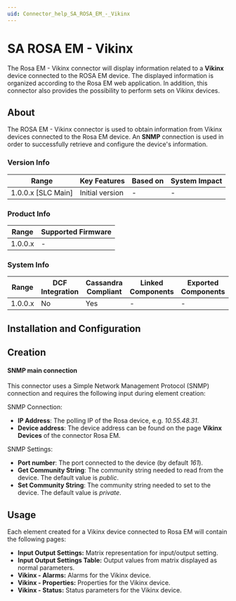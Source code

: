 ```yaml
---
uid: Connector_help_SA_ROSA_EM_-_Vikinx
---
```


# SA ROSA EM - Vikinx

The Rosa EM - Vikinx connector will display information related to a **Vikinx** device connected to the ROSA EM device. The displayed information is organized according to the Rosa EM web application. In addition, this connector also provides the possibility to perform sets on Vikinx devices.

## About

The ROSA EM - Vikinx connector is used to obtain information from Vikinx devices connected to the Rosa EM device. An **SNMP** connection is used in order to successfully retrieve and configure the device's information.

### Version Info

| Range                | Key Features     | Based on     | System Impact     |
|----------------------|------------------|--------------|-------------------|
| 1.0.0.x [SLC Main]   | Initial version  | -            | -                 |

### Product Info

| Range     | Supported Firmware     |
|-----------|------------------------|
| 1.0.0.x   | -                      |

### System Info

| Range     | DCF Integration     | Cassandra Compliant     | Linked Components     | Exported Components     |
|-----------|---------------------|-------------------------|-----------------------|-------------------------|
| 1.0.0.x   | No                  | Yes                     | -                     | -                       |

## Installation and Configuration

## Creation

#### SNMP main connection

This connector uses a Simple Network Management Protocol (SNMP) connection and requires the following input during element creation:

SNMP Connection:

- **IP Address**: The polling IP of the Rosa device, e.g. *10.55.48.31*.
- **Device address**: The device address can be found on the page **Vikinx Devices** of the connector Rosa EM.

SNMP Settings:

- **Port number**: The port connected to the device (by default *161*).
- **Get Community String**: The community string needed to read from the device. The default value is *public*.
- **Set Community String**: The community string needed to set to the device. The default value is *private*.

## Usage

Each element created for a Vikinx device connected to Rosa EM will contain the following pages:

- **Input Output Settings:** Matrix representation for input/output setting.
- **Input Output Settings Table:** Output values from matrix displayed as normal parameters.
- **Vikinx - Alarms:** Alarms for the Vikinx device.
- **Vikinx - Properties:** Properties for the Vikinx device.
- **Vikinx - Status:** Status parameters for the Vikinx device.
